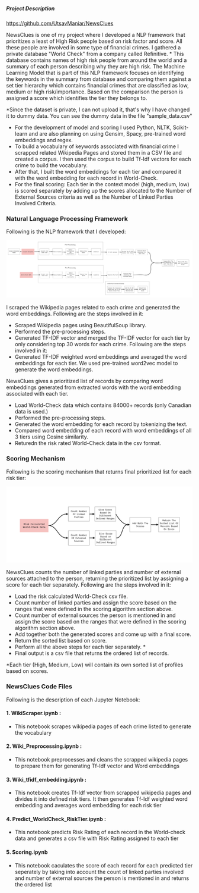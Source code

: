 ##### Project Description

https://github.com/UtsavManiar/NewsClues

NewsClues is one of my project where I developed a NLP framework that prioritizes a least of High Risk people based on risk factor and score. All these people are involved in some type of financial crimes. I gathered a private database "World Check" from a company called Refinitive. * This database contains names of high risk people from around the world and a summary of each person describing why they are high risk. The Machine Learning Model that is part of this NLP framework focuses on identifying the keywords in the summary from database and comparing them against a set tier hierarchy which contains financial crimes that are classified as low, medium or high risk/importance. Based on the comparison the person is assigned a score which identifies the tier they belongs to. 

*Since the dataset is private, I can not upload it, that's why I have changed it to dummy data. You can see the dummy data in the file "sample_data.csv"

* For the development of model and scoring I used Python, NLTK, Scikit-learn and are also planning on using Gensim, Spacy, pre-trained word embeddings and regex.  
* To build a vocabulary of keywords associated with financial crime I scrapped related Wikipedia Pages and stored them in a CSV file and created a corpus. I then used the corpus to build Tf-Idf vectors for each crime to build the vocabulary.  
* After that, I built the word embeddings for each tier and compared it with the word embedding for each record in World-Check.
* For the final scoring: Each tier in the context model (high, medium, low) is scored separately by adding up the scores allocated to the Number of External Sources criteria as well as the Number of Linked Parties Involved Criteria.

### Natural Language Processing Framework

Following is the NLP framework that I developed:

![nlp](https://github.com/UtsavManiar/NewsClues/blob/main/diagrams/NLP%20Framework.png)

I scraped the Wikipedia pages related to each crime and generated the word embeddings. Following are the steps involved in it:
* Scraped Wikipedia pages using BeautifulSoup library.
* Performed the pre-processing steps.
* Generated TF-IDF vector and merged the TF-IDF vector for each tier by only considering top 30 words for each crime. Following are the steps involved in it:
* Generated TF-IDF weighted word embeddings and averaged the word embeddings for each tier. We used pre-trained word2vec model to generate the word embeddings.

NewsClues gives a prioritized list of records by comparing word embeddings generated from extracted words with the word embedding associated with each tier.
* Load World-Check data which contains 84000+ records (only Canadian data is used.)
* Performed the pre-processing steps.
* Generated the word embedding for each record by tokenizing the text.
* Compared word embedding of each record with word embeddings of all 3 tiers using Cosine similarity.
* Returedn the risk rated World-Check data in the csv format.

### Scoring Mechanism

Following is the scoring mechanism that returns final prioritized list for each risk tier:

![score](https://github.com/UtsavManiar/NewsClues/blob/main/diagrams/Scoring%20Framework.png)

NewsClues counts the number of linked parties and number of external sources attached to the person, returning the prioritized list by assigning a score for each tier separately. Following are the steps involved in it:
* Load the risk calculated World-Check csv file.
* Count number of linked parties and assign the score based on the ranges that were defined in the scoring algorithm section above.
* Count number of external sources the person is mentioned in and assign the score based on the ranges that were defined in the scoring algorithm section above.
* Add together both the generated scores and come up with a final score.
* Return the sorted list based on score. 
* Perform all the above steps for each tier separately. *
* Final output is a csv file that returns the ordered list of records.

*Each tier (High, Medium, Low) will contain its own sorted list of profiles based on scores.


### NewsClues Code Files

Following is the description of each Jupyter Notebook:

#### 1. WikiScraper.ipynb :
* This notebook scrapes wikipedia pages of each crime listed to generate the vocabulary

#### 2. Wiki_Preprocessing.ipynb :
* This notebook preprocesses and cleans the scrapped wikipedia pages to prepare them for generating Tf-Idf vector and Word embeddings

#### 3. Wiki_tfidf_embedding.ipynb :
* This notebook creates Tf-Idf vector from scrapped wikipedia pages and divides it into defined risk tiers. It then generates Tf-Idf weighted word embedding and averages word embedding for each risk tier

#### 4. Predict_WorldCheck_RiskTier.ipynb :
* This notebook predicts Risk Rating of each record in the World-check data and generates a csv file with Risk Rating assigned to each tier

#### 5. Scoring.ipynb
* This notebook caculates the score of each record for each predicted tier seperately by taking into account the count of linked parties involved and number of external sources the person is mentioned in and returns the ordered list
